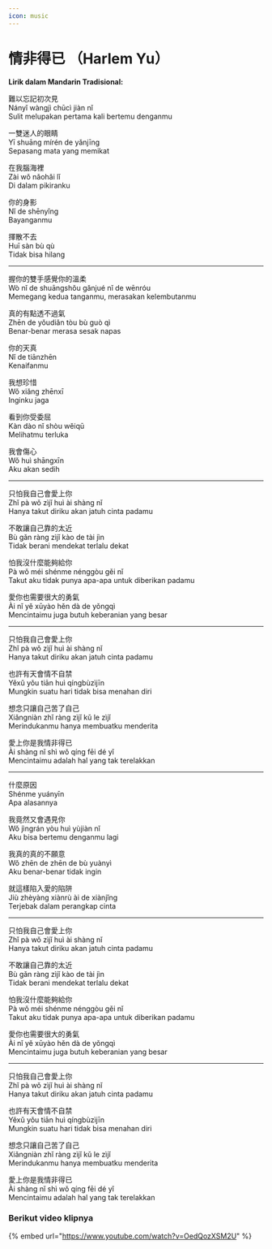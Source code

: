 ```yaml
---
icon: music
---
```


# 情非得已 （Harlem Yu）

**Lirik dalam Mandarin Tradisional:**

難以忘記初次見\
Nányǐ wàngjì chūcì jiàn nǐ\
Sulit melupakan pertama kali bertemu denganmu

一雙迷人的眼睛\
Yī shuāng mírén de yǎnjīng\
Sepasang mata yang memikat

在我腦海裡\
Zài wǒ nǎohǎi lǐ\
Di dalam pikiranku

你的身影\
Nǐ de shēnyǐng\
Bayanganmu

揮散不去\
Huī sàn bù qù\
Tidak bisa hilang

***

握你的雙手感覺你的溫柔\
Wò nǐ de shuāngshǒu gǎnjué nǐ de wēnróu\
Memegang kedua tanganmu, merasakan kelembutanmu

真的有點透不過氣\
Zhēn de yǒudiǎn tòu bù guò qì\
Benar-benar merasa sesak napas

你的天真\
Nǐ de tiānzhēn\
Kenaifanmu

我想珍惜\
Wǒ xiǎng zhēnxī\
Inginku jaga

看到你受委屈\
Kàn dào nǐ shòu wěiqū\
Melihatmu terluka

我會傷心\
Wǒ huì shāngxīn\
Aku akan sedih

***

只怕我自己會愛上你\
Zhǐ pà wǒ zìjǐ huì ài shàng nǐ\
Hanya takut diriku akan jatuh cinta padamu

不敢讓自己靠的太近\
Bù gǎn ràng zìjǐ kào de tài jìn\
Tidak berani mendekat terlalu dekat

怕我沒什麼能夠給你\
Pà wǒ méi shénme nénggòu gěi nǐ\
Takut aku tidak punya apa-apa untuk diberikan padamu

愛你也需要很大的勇氣\
Ài nǐ yě xūyào hěn dà de yǒngqì\
Mencintaimu juga butuh keberanian yang besar

***

只怕我自己會愛上你\
Zhǐ pà wǒ zìjǐ huì ài shàng nǐ\
Hanya takut diriku akan jatuh cinta padamu

也許有天會情不自禁\
Yěxǔ yǒu tiān huì qíngbùzìjīn\
Mungkin suatu hari tidak bisa menahan diri

想念只讓自己苦了自己\
Xiǎngniàn zhǐ ràng zìjǐ kǔ le zìjǐ\
Merindukanmu hanya membuatku menderita

愛上你是我情非得已\
Ài shàng nǐ shì wǒ qíng fēi dé yǐ\
Mencintaimu adalah hal yang tak terelakkan

***

什麼原因\
Shénme yuányīn\
Apa alasannya

我竟然又會遇見你\
Wǒ jìngrán yòu huì yùjiàn nǐ\
Aku bisa bertemu denganmu lagi

我真的真的不願意\
Wǒ zhēn de zhēn de bù yuànyì\
Aku benar-benar tidak ingin

就這樣陷入愛的陷阱\
Jiù zhèyàng xiànrù ài de xiànjǐng\
Terjebak dalam perangkap cinta

***

只怕我自己會愛上你\
Zhǐ pà wǒ zìjǐ huì ài shàng nǐ\
Hanya takut diriku akan jatuh cinta padamu

不敢讓自己靠的太近\
Bù gǎn ràng zìjǐ kào de tài jìn\
Tidak berani mendekat terlalu dekat

怕我沒什麼能夠給你\
Pà wǒ méi shénme nénggòu gěi nǐ\
Takut aku tidak punya apa-apa untuk diberikan padamu

愛你也需要很大的勇氣\
Ài nǐ yě xūyào hěn dà de yǒngqì\
Mencintaimu juga butuh keberanian yang besar

***

只怕我自己會愛上你\
Zhǐ pà wǒ zìjǐ huì ài shàng nǐ\
Hanya takut diriku akan jatuh cinta padamu

也許有天會情不自禁\
Yěxǔ yǒu tiān huì qíngbùzìjīn\
Mungkin suatu hari tidak bisa menahan diri

想念只讓自己苦了自己\
Xiǎngniàn zhǐ ràng zìjǐ kǔ le zìjǐ\
Merindukanmu hanya membuatku menderita

愛上你是我情非得已\
Ài shàng nǐ shì wǒ qíng fēi dé yǐ\
Mencintaimu adalah hal yang tak terelakkan

### Berikut video klipnya

{% embed url="https://www.youtube.com/watch?v=OedQozXSM2U" %}

